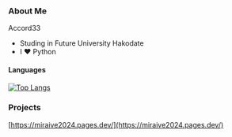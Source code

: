 ### About Me

Accord33

 - Studing in Future University Hakodate
 - I ❤️ Python

#### Languages
[![Top Langs](https://github-readme-stats.vercel.app/api/top-langs/?username=Accord33&layout=compact&hide=html&hide_title=true)](https://github.com/anuraghazra/github-readme-stats)


### Projects

[https://miraive2024.pages.dev/](https://miraive2024.pages.dev/)<br>
